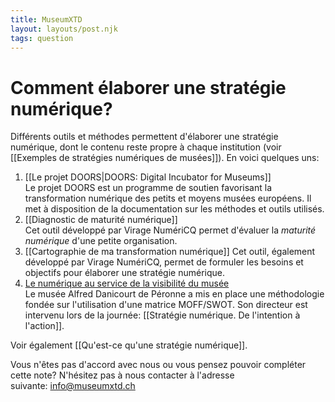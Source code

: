 ```yaml
---
title: MuseumXTD
layout: layouts/post.njk
tags: question
---
```

# **Comment élaborer une stratégie numérique?**
Différents outils et méthodes permettent d'élaborer une stratégie numérique, dont le contenu reste propre à chaque institution (voir [[Exemples de stratégies numériques de musées]]).
En voici quelques uns: 

1. [[Le projet DOORS|DOORS: Digital Incubator for Museums]]   
   Le projet DOORS est un programme de soutien favorisant la transformation numérique des petits et moyens musées européens. Il met à disposition de la documentation sur les méthodes et outils utilisés. 
2. [[Diagnostic de maturité numérique]]   
   Cet outil développé par Virage NumériCQ permet d'évaluer la *maturité numérique* d'une petite organisation. 
3. [[Cartographie de ma transformation numérique]]
   Cet outil, également développé par Virage NumériCQ, permet de formuler les besoins et objectifs pour élaborer une stratégie numérique. 
4. [Le numérique au service de la visibilité du musée](https://www.culture.gouv.fr/Media/Thematiques/Musees/Colloques-Journees-d-etudes/Strategie-numerique-dans-les-musees/Intervention-de-M.-David-de-Sousa)   
   Le musée Alfred Danicourt de Péronne a mis en place une méthodologie fondée sur l'utilisation d'une matrice MOFF/SWOT. Son directeur est intervenu lors de la journée: [[Stratégie numérique. De l'intention à l'action]].     


Voir également [[Qu'est-ce qu'une stratégie numérique]].   

Vous n'êtes pas d'accord avec nous ou vous pensez pouvoir compléter cette note? N'hésitez pas à nous contacter à l'adresse suivante: [info@museumxtd.ch](mailto:info@museumxtd.ch)